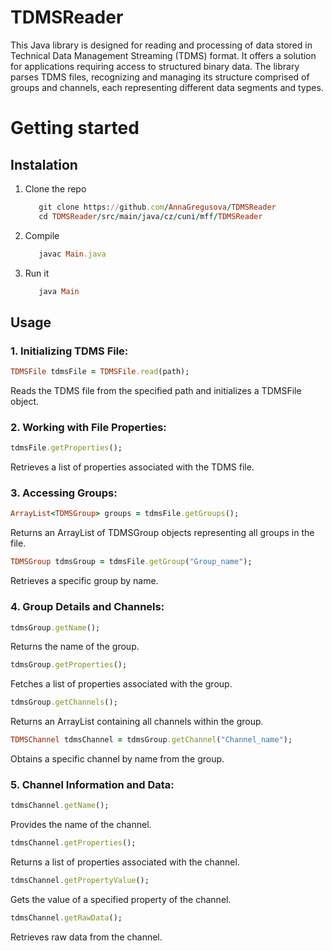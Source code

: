 # TDMSReader
This Java library is designed for reading and processing of data stored in Technical Data Management Streaming (TDMS) format. It offers a  solution for applications requiring access to structured binary data. The library parses TDMS files, recognizing and managing its structure comprised of groups and channels, each representing different data segments and types.
# Getting started
## Instalation
1. Clone the repo
   ```ruby
      git clone https://github.com/AnnaGregusova/TDMSReader
      cd TDMSReader/src/main/java/cz/cuni/mff/TDMSReader
   ```
2. Compile
   ```ruby
      javac Main.java
   ```
3. Run it
   ```ruby
      java Main
   ```
## Usage

### **1. Initializing TDMS File:**
```ruby
TDMSFile tdmsFile = TDMSFile.read(path);
```
Reads the TDMS file from the specified path and initializes a TDMSFile object.

### **2. Working with File Properties:**
```ruby
tdmsFile.getProperties();
```
Retrieves a list of properties associated with the TDMS file.

### **3. Accessing Groups:**
```ruby
ArrayList<TDMSGroup> groups = tdmsFile.getGroups();
```
Returns an ArrayList of TDMSGroup objects representing all groups in the file.
```ruby
TDMSGroup tdmsGroup = tdmsFile.getGroup("Group_name");
```
Retrieves a specific group by name.

### **4. Group Details and Channels:**
```ruby
tdmsGroup.getName();
```
Returns the name of the group.

```ruby
tdmsGroup.getProperties();
```
Fetches a list of properties associated with the group.
```ruby
tdmsGroup.getChannels();
```
Returns an ArrayList containing all channels within the group.

```ruby
TDMSChannel tdmsChannel = tdmsGroup.getChannel("Channel_name");
```
Obtains a specific channel by name from the group.

### **5. Channel Information and Data:**
```ruby
tdmsChannel.getName();
```
Provides the name of the channel.
```ruby
tdmsChannel.getProperties();
```
Returns a list of properties associated with the channel.
```ruby
tdmsChannel.getPropertyValue();
```
Gets the value of a specified property of the channel.
```ruby
tdmsChannel.getRawData();
```
Retrieves raw data from the channel.
